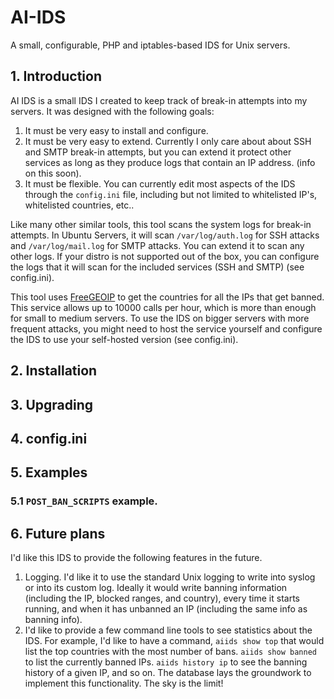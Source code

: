 # AI-IDS
A small, configurable, PHP and iptables-based IDS for Unix servers.

## 1. Introduction

AI IDS is a small IDS I created to keep track of break-in attempts into my servers. It was designed with the following goals:

1. It must be very easy to install and configure.
2. It must be very easy to extend. Currently I only care about about SSH and SMTP break-in attempts, but you can extend it protect other services as long as they produce logs that contain an IP address. (info on this soon).
3. It must be flexible. You can currently edit most aspects of the IDS through the `config.ini` file, including but not limited to whitelisted IP's, whitelisted countries, etc..

Like many other similar tools, this tool scans the system logs for break-in attempts. In Ubuntu Servers, it will scan `/var/log/auth.log` for SSH attacks and `/var/log/mail.log` for SMTP attacks. You can extend it to scan any other logs. If your distro is not supported out of the box, you can configure the logs that it will scan for the included services (SSH and SMTP) (see config.ini).

This tool uses [FreeGEOIP](https://freegeoip.net/) to get the countries for all the IPs that get banned. This service allows up to 10000 calls per hour, which is more than enough for small to medium servers. To use the IDS on bigger servers with more frequent attacks, you might need to host the service yourself and configure the IDS to use your self-hosted version (see config.ini).

## 2. Installation
## 3. Upgrading
## 4. config.ini
## 5. Examples
### 5.1 `POST_BAN_SCRIPTS` example.

## 6. Future plans

I'd like this IDS to provide the following features in the future.

1. Logging. I'd like it to use the standard Unix logging to write into syslog or into its custom log. Ideally it would write banning information (including the IP, blocked ranges, and country), every time it starts running, and when it has unbanned an IP (including the same info as banning info).
2. I'd like to provide a few command line tools to see statistics about the IDS. For example, I'd like to have a command, `aiids show top` that would list the top countries with the most number of bans. `aiids show banned` to list the currently banned IPs. `aiids history ip` to see the banning history of a given IP, and so on. The database lays the groundwork to implement this functionality. The sky is the limit!